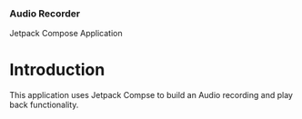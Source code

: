 ### Audio Recorder

Jetpack Compose Application


# Introduction

This application uses Jetpack Compse to build an Audio recording and play back functionality.

